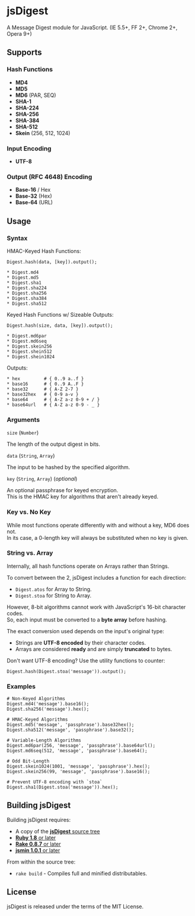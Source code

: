 jsDigest
===

A Message Digest module for JavaScript. (IE 5.5+, FF 2+, Chrome 2+, Opera 9+)


Supports
---

### Hash Functions ###

* **MD4**
* **MD5**
* **MD6** (PAR, SEQ)
* **SHA-1**
* **SHA-224**
* **SHA-256**
* **SHA-384** 
* **SHA-512**
* **Skein** (256, 512, 1024)

### Input Encoding ###

* **UTF-8**

### Output (RFC 4648) Encoding ###

* **Base-16** / Hex
* **Base-32** (Hex)
* **Base-64** (URL)


Usage
---

### Syntax ###

HMAC-Keyed Hash Functions:

    Digest.hash(data, [key]).output();
    
    * Digest.md4
    * Digest.md5
    * Digest.sha1
    * Digest.sha224
    * Digest.sha256
    * Digest.sha384
    * Digest.sha512

Keyed Hash Functions w/ Sizeable Outputs:

    Digest.hash(size, data, [key]).output();
    
    * Digest.md6par
    * Digest.md6seq
    * Digest.skein256
    * Digest.shein512
    * Digest.shein1024

Outputs:

    * hex         # { 0..9 a..f }
    * base16      # { 0..9 A..F }
    * base32      # { A-Z 2-7 }
    * base32hex   # { 0-9 a-v }
    * base64      # { A-Z a-z 0-9 + / }
    * base64url   # { A-Z a-z 0-9 - _ }

### Arguments ###

`size` (`Number`)

The length of the output digest in bits.

`data` (`String`, `Array`)

The input to be hashed by the specified algorithm.

`key` (`String`, `Array`) (_optional_)

An optional passphrase for keyed encryption.  
This is the HMAC key for algorithms that aren't already keyed.


### Key vs. No Key ###

While most functions operate differently with and without a key, MD6 does not.  
In its case, a 0-length key will always be substituted when no key is given.


### String vs. Array ###

Internally, all hash functions operate on Arrays rather than Strings.

To convert between the 2, jsDigest includes a function for each direction:

* `Digest.atos` for Array to String.
* `Digest.stoa` for String to Array.

However, 8-bit algorithms cannot work with JavaScript's 16-bit character codes.  
So, each input must be converted to a **byte array** before hashing.

The exact conversion used depends on the input's original type:

* Strings are **UTF-8 encoded** by their character codes.
* Arrays are considered **ready** and are simply **truncated** to bytes.

Don't want UTF-8 encoding? Use the utility functions to counter:

    Digest.hash(Digest.stoa('message')).output();


### Examples ###

    # Non-Keyed Algorithms
    Digest.md4('message').base16();
    Digest.sha256('message').hex();
    
    # HMAC-Keyed Algorithms
    Digest.md5('message', 'passphrase').base32hex();
    Digest.sha512('message', 'passphrase').base32();
    
    # Variable-Length Algorithms
    Digest.md6par(256, 'message', 'passphrase').base64url();
    Digest.md6seq(512, 'message', 'passphrase').base64();
    
    # Odd Bit-Length
    Digest.skein1024(1001, 'message', 'passphrase').hex();
    Digest.skein256(99, 'message', 'passphrase').base16();
    
    # Prevent UTF-8 encoding with `stoa`
    Digest.sha1(Digest.stoa('message')).hex();


Building jsDigest
----

Building jsDigest requires:

 * A copy of the [**jsDigest** source tree](http://github.com/coiscir/jsdigest)
 * [**Ruby 1.8** or later](http://ruby-lang.org/)
 * [**Rake 0.8.7** or later](http://rake.rubyforge.org/)
 * [**jsmin 1.0.1** or later](http://rubyforge.org/projects/riposte/)

From within the source tree:

 * `rake build` - Compiles full and minified distributables.


License
----

jsDigest is released under the terms of the MIT License.
